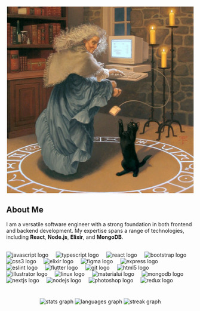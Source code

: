 <!-- # Hi there! I'm Shrouk 👋
<!--
**Shrouk-Abdullah/Shrouk-Abdullah** is a ✨ _special_ ✨ repository because its `README.md` (this file) appears on your GitHub profile.
https://profile-readme-generator.com/
Here are some ideas to get you started:

- 🔭 I’m currently working on ...
- 🌱 I’m currently learning ...
- 👯 I’m looking to collaborate on ...
- 🤔 I’m looking for help with ...
- 💬 Ask me about ...
- 📫 How to reach me: ...
- 😄 Pronouns: ...
- ⚡ Fun fact: ...
-->
<p align="center">
<img src="photo_2024-01-06_11-32-34.jpg" alt="drawing" style="width:500px;"/>
<!--   ![alt text](https://github.com/Shrouk-Abdullah/Shrouk-Abdullah/blob/main/photo_2024-01-06_11-32-34.jpg) -->

</p>


###
## About Me
<p>
<p>
  I am a versatile software engineer with a strong foundation in both frontend and backend development. My expertise spans a range of technologies, including <strong>React</strong>, <strong>Node.js</strong>, <strong>Elixir</strong>, and <strong>MongoDB</strong>.
  <br><br>
<!--   On the frontend, I specialize in creating engaging and user-friendly interfaces using modern frameworks such as <strong>React</strong> and <strong>Vue.js</strong>. Simultaneously, my backend proficiency encompasses technologies like <strong>Node.js</strong> and <strong>Express.js</strong>, enabling me to architect scalable and efficient server-side systems.
  <br><br>
  I am well-versed in integrating third-party APIs, supporting both <strong>SOAP</strong> and <strong>REST</strong> paradigms. Whether working with monolithic or microservices architectures, I have hands-on experience in designing and optimizing APIs to meet the diverse needs of web applications.
  <br><br>
  My passion for software engineering extends beyond specific technologies, as I am dedicated to continuous learning and staying abreast of industry trends. I thrive in collaborative environments, contributing to cross-functional teams to deliver innovative and impactful software solutions. -->
</p>
<div align="center">
<!--   <a href="https://www.linkedin.com/in/shrouk-abdullah-797bb620a/" target="_blank" style="text-decoration: none !important;">
    <img src="https://raw.githubusercontent.com/maurodesouza/profile-readme-generator/master/src/assets/icons/social/linkedin/default.svg" width="52" height="40" alt="linkedin logo"  />
  </a>
  <a href="shroukabdullah537@gmail.com" target="_blank" style="text-decoration: none !important;">
    <img src="https://raw.githubusercontent.com/maurodesouza/profile-readme-generator/master/src/assets/icons/social/gmail/default.svg" width="52" height="40" alt="gmail logo"  />
  </a> -->
<!--   <img src="https://raw.githubusercontent.com/maurodesouza/profile-readme-generator/master/src/assets/icons/social/behance/default.svg" width="52" height="40" alt="behance logo"  /> -->
</div>

<div align="left">
  <img src="https://cdn.jsdelivr.net/gh/devicons/devicon/icons/javascript/javascript-original.svg" height="40" alt="javascript logo"  />
  <img width="12" />
  <img src="https://cdn.jsdelivr.net/gh/devicons/devicon/icons/typescript/typescript-original.svg" height="40" alt="typescript logo"  />
  <img width="12" />
  <img src="https://cdn.jsdelivr.net/gh/devicons/devicon/icons/react/react-original.svg" height="40" alt="react logo"  />
  <img width="12" />
  <img src="https://cdn.jsdelivr.net/gh/devicons/devicon/icons/bootstrap/bootstrap-original.svg" height="40" alt="bootstrap logo"  />
  <img width="12" />
  <img src="https://cdn.jsdelivr.net/gh/devicons/devicon/icons/css3/css3-original.svg" height="40" alt="css3 logo"  />
  <img width="12" />
  <img src="https://cdn.jsdelivr.net/gh/devicons/devicon/icons/elixir/elixir-original.svg" height="40" alt="elixir logo"  />
  <img width="12" />
  <img src="https://cdn.jsdelivr.net/gh/devicons/devicon/icons/figma/figma-original.svg" height="40" alt="figma logo"  />
  <img width="12" />
  <img src="https://cdn.jsdelivr.net/gh/devicons/devicon/icons/express/express-original.svg" height="40" alt="express logo"  />
  <img width="12" />
  <img src="https://cdn.jsdelivr.net/gh/devicons/devicon/icons/eslint/eslint-original.svg" height="40" alt="eslint logo"  />
  <img width="12" />
  <img src="https://cdn.jsdelivr.net/gh/devicons/devicon/icons/flutter/flutter-original.svg" height="40" alt="flutter logo"  />
  <img width="12" />
  <img src="https://cdn.jsdelivr.net/gh/devicons/devicon/icons/git/git-original.svg" height="40" alt="git logo"  />
  <img width="12" />
  <img src="https://cdn.jsdelivr.net/gh/devicons/devicon/icons/html5/html5-original.svg" height="40" alt="html5 logo"  />
  <img width="12" />
  <img src="https://cdn.jsdelivr.net/gh/devicons/devicon/icons/illustrator/illustrator-plain.svg" height="40" alt="illustrator logo"  />
  <img width="12" />
  <img src="https://cdn.jsdelivr.net/gh/devicons/devicon/icons/linux/linux-original.svg" height="40" alt="linux logo"  />
  <img width="12" />
  <img src="https://cdn.jsdelivr.net/gh/devicons/devicon/icons/materialui/materialui-original.svg" height="40" alt="materialui logo"  />
  <img width="12" />
  <img src="https://cdn.jsdelivr.net/gh/devicons/devicon/icons/mongodb/mongodb-original.svg" height="40" alt="mongodb logo"  />
  <img width="12" />
  <img src="https://cdn.jsdelivr.net/gh/devicons/devicon/icons/nextjs/nextjs-original.svg" height="40" alt="nextjs logo"  />
  <img width="12" />
  <img src="https://cdn.jsdelivr.net/gh/devicons/devicon/icons/nodejs/nodejs-original.svg" height="40" alt="nodejs logo"  />
  <img width="12" />
  <img src="https://cdn.jsdelivr.net/gh/devicons/devicon/icons/photoshop/photoshop-plain.svg" height="40" alt="photoshop logo"  />
  <img width="12" />
  <img src="https://cdn.jsdelivr.net/gh/devicons/devicon/icons/redux/redux-original.svg" height="40" alt="redux logo"  />
</div>
<br>

###
###

<!--   On the frontend, I specialize in creating engaging and user-friendly interfaces using modern frameworks such as <strong>React</strong> and <strong>Vue.js</strong>. Simultaneously, my backend proficiency encompasses technologies like <strong>Node.js</strong> and <strong>Express.js</strong>, enabling me to architect scalable and efficient server-side systems.
  <br><br>
  I am well-versed in integrating third-party APIs, supporting both <strong>SOAP</strong> and <strong>REST</strong> paradigms. Whether working with monolithic or microservices architectures, I have hands-on experience in designing and optimizing APIs to meet the diverse needs of web applications.
  <br><br>
  My passion for software engineering extends beyond specific technologies, as I am dedicated to continuous learning and staying abreast of industry trends. I thrive in collaborative environments, contributing to cross-functional teams to deliver innovative and impactful software solutions. -->
</p>

<!--   My database expertise includes working with <strong>MongoDB</strong> and exploring relational databases, and I am enthusiastic about mastering the intricacies of data management. I am also eager to delve into the world of API integration, aiming to create seamless connections between applications by implementing both <strong>RESTful</strong> and <strong>GraphQL</strong> APIs.
  <br><br>
  As a fresh backend developer, I am motivated to contribute to innovative projects, collaborate with experienced professionals, and absorb knowledge from the vibrant community of developers. I look forward to embracing challenges and growing as a valuable member of the software engineering field. -->
</p>

###

###

<div align="center">
  <img src="https://github-readme-stats.vercel.app/api?username=Shrouk-abdullah&hide_title=false&hide_rank=false&show_icons=true&include_all_commits=true&count_private=true&disable_animations=false&theme=dracula&locale=en&hide_border=false&order=1" height="150" alt="stats graph"  />
  <img src="https://github-readme-stats.vercel.app/api/top-langs?username=Shrouk-abdullah&locale=en&hide_title=false&layout=compact&card_width=320&langs_count=5&theme=dracula&hide_border=false&order=2" height="150" alt="languages graph"  />
  <img src="https://streak-stats.demolab.com?user=Shrouk-abdullah&locale=en&mode=daily&theme=dracula&hide_border=false&border_radius=5&order=3" height="150" alt="streak graph"  />
</div>

###

<div align="center">
<!--   <img src="https://github-read-medium-git-main.pahlevikun.vercel.app/latest?limit=4&username=shrouk-abdullah" alt="Layout with last medium posts"  /> -->
</div>

###
